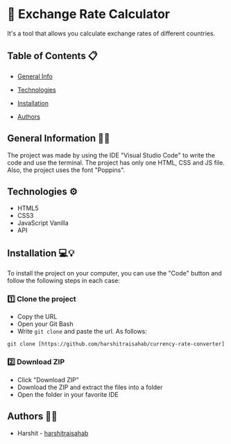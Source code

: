 # 🔑 Exchange Rate Calculator

It's a tool that allows you calculate exchange rates of different countries.

## Table of Contents 📋

- [General Info](#General_Information)

- [Technologies](#Technologies)

- [Installation](#Installation)

- [Authors](#Authors)

## General Information 🙋‍♂️

The project was made by using the IDE "Visual Studio Code" to write the code and use the terminal. The project has only one HTML, CSS and JS file. Also, the project uses the font "Poppins".

## Technologies ⚙️

- HTML5
- CSS3
- JavaScript Vanilla
- API

## Installation 💻💡

To install the project on your computer, you can use the "Code" button and follow the following steps in each case:

### 1️⃣ Clone the project

- Copy the URL
- Open your Git Bash
- Write `git clone` and paste the url. As follows:

```
git clone [https://github.com/harshitraisahab/currency-rate-converter]
```

### 2️⃣ Download ZIP

- Click "Download ZIP"
- Download the ZIP and extract the files into a folder
- Open the folder in your favorite IDE

## Authors 🦸‍♀️

- Harshit - [harshitraisahab](https://github.com/harshitraisahab)
